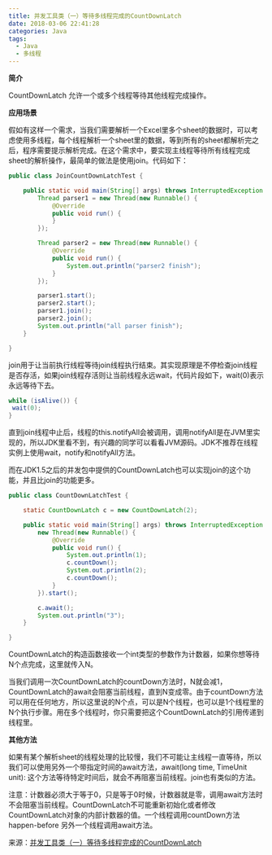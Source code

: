 ```yaml
---
title: 并发工具类（一）等待多线程完成的CountDownLatch
date: 2018-03-06 22:41:28
categories: Java
tags: 
  - Java
  - 多线程
---
```

**简介**

CountDownLatch 允许一个或多个线程等待其他线程完成操作。

**应用场景**

假如有这样一个需求，当我们需要解析一个Excel里多个sheet的数据时，可以考虑使用多线程，每个线程解析一个sheet里的数据，等到所有的sheet都解析完之后，程序需要提示解析完成。在这个需求中，要实现主线程等待所有线程完成sheet的解析操作，最简单的做法是使用join。代码如下：

```java
public class JoinCountDownLatchTest {

	public static void main(String[] args) throws InterruptedException {
		Thread parser1 = new Thread(new Runnable() {
			@Override
			public void run() {
			}
		});

		Thread parser2 = new Thread(new Runnable() {
			@Override
			public void run() {
				System.out.println("parser2 finish");
			}
		});

		parser1.start();
		parser2.start();
		parser1.join();
		parser2.join();
		System.out.println("all parser finish");
	}

}
```

join用于让当前执行线程等待join线程执行结束。其实现原理是不停检查join线程是否存活，如果join线程存活则让当前线程永远wait，代码片段如下，wait(0)表示永远等待下去。

```java
while (isAlive()) {
 wait(0);
}
```

直到join线程中止后，线程的this.notifyAll会被调用，调用notifyAll是在JVM里实现的，所以JDK里看不到，有兴趣的同学可以看看JVM源码。JDK不推荐在线程实例上使用wait，notify和notifyAll方法。

而在JDK1.5之后的并发包中提供的CountDownLatch也可以实现join的这个功能，并且比join的功能更多。

```java
public class CountDownLatchTest {

	static CountDownLatch c = new CountDownLatch(2);

	public static void main(String[] args) throws InterruptedException {
		new Thread(new Runnable() {
			@Override
			public void run() {
				System.out.println(1);
				c.countDown();
				System.out.println(2);
				c.countDown();
			}
		}).start();

		c.await();
		System.out.println("3");
	}

}
```

CountDownLatch的构造函数接收一个int类型的参数作为计数器，如果你想等待N个点完成，这里就传入N。

当我们调用一次CountDownLatch的countDown方法时，N就会减1，CountDownLatch的await会阻塞当前线程，直到N变成零。由于countDown方法可以用在任何地方，所以这里说的N个点，可以是N个线程，也可以是1个线程里的N个执行步骤。用在多个线程时，你只需要把这个CountDownLatch的引用传递到线程里。

**其他方法**

如果有某个解析sheet的线程处理的比较慢，我们不可能让主线程一直等待，所以我们可以使用另外一个带指定时间的await方法，await(long time, TimeUnit unit): 这个方法等待特定时间后，就会不再阻塞当前线程。join也有类似的方法。

注意：计数器必须大于等于0，只是等于0时候，计数器就是零，调用await方法时不会阻塞当前线程。CountDownLatch不可能重新初始化或者修改CountDownLatch对象的内部计数器的值。一个线程调用countDown方法 happen-before 另外一个线程调用await方法。

来源：[并发工具类（一）等待多线程完成的CountDownLatch](http://ifeve.com/talk-concurrency-countdownlatch/)